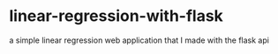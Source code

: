 # linear-regression-with-flask
a simple linear regression web application that I made with the flask api
